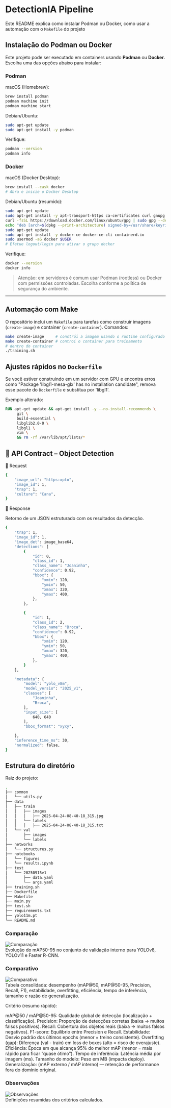 # DetectionIA Pipeline

Este README explica como instalar Podman ou Docker, como usar a automação com o `Makefile` do projeto 

## Instalação do Podman ou Docker

Este projeto pode ser executado em containers usando **Podman** ou **Docker**.  
Escolha uma das opções abaixo para instalar:

### Podman

macOS (Homebrew):

```bash
brew install podman
podman machine init
podman machine start
```

Debian/Ubuntu:

```bash
sudo apt-get update
sudo apt-get install -y podman
```

Verifique:

```bash
podman --version
podman info
```

### Docker

macOS (Docker Desktop):

```bash
brew install --cask docker
# Abra e inicie o Docker Desktop
```

Debian/Ubuntu (resumido):

```bash
sudo apt-get update
sudo apt-get install -y apt-transport-https ca-certificates curl gnupg lsb-release
curl -fsSL https://download.docker.com/linux/ubuntu/gpg | sudo gpg --dearmour -o /usr/share/keyrings/docker-archive-keyring.gpg
echo "deb [arch=$(dpkg --print-architecture) signed-by=/usr/share/keyrings/docker-archive-keyring.gpg] https://download.docker.com/linux/ubuntu $(lsb_release -cs) stable" | sudo tee /etc/apt/sources.list.d/docker.list > /dev/null
sudo apt-get update
sudo apt-get install -y docker-ce docker-ce-cli containerd.io
sudo usermod -aG docker $USER
# Efetue logout/login para ativar o grupo docker
```

Verifique:

```bash
docker --version
docker info
```

> Atenção: em servidores é comum usar Podman (rootless) ou Docker com permissões controladas. Escolha conforme a política de segurança do ambiente.

---

## Automação com Make

O repositório inclui um `Makefile` para tarefas como construir imagens (`create-image`) e container (`create-container`). Comandos:

```bash
make create-image     # constrói a imagem usando o runtime configurado (docker/podman)
make create-container # controi o container para treinamento 
# dentro do container
./training.sh
```

## Ajustes rápidos no `Dockerfile`

Se você estiver construindo em um servidor com GPU e encontra erros como "Package 'libgl1-mesa-glx' has no installation candidate", remova esse pacote do `Dockerfile` e substitua por 'libgl1'.

Exemplo alterado:

```dockerfile
RUN apt-get update && apt-get install -y --no-install-recommends \
	 git \
	 build-essential \
	 libglib2.0-0 \
     libgl1 \
	 vim \
	 && rm -rf /var/lib/apt/lists/*
```
## 📄 API Contract – Object Detection

🔹 Request 

```bash
{
    "image_url": "https:xpto",
    "image_id": 1,
    "trap": 1,
    "culture": "Cana",
}
```

🔹 Response

Retorno de um JSON estruturado com os resultados da detecção.

```bash
{
    "trap": 1,
    "image_id": 1,
    "ìmage_det": image_base64,
    "detections": [
        {
            "id": 0,
            "class_id": 1,
            "class_name": "Joaninha",
            "confidence": 0.92,
            "bbox": {
                "xmin": 120,
                "ymin": 50,
                "xmax": 320,
                "ymax": 400,
            },
        },

        {
            "id": 1,
            "class_id": 2,
            "class_name": "Broca",
            "confidence": 0.92,
            "bbox": {
                "xmin": 120,
                "ymin": 50,
                "xmax": 320,
                "ymax": 400,
            },
        }
    ],

    "metadata": {
        "model": "yolo_v8m",
        "model_versio": "2025_v1",
        "classes": [
            "Joaninha",
            "Broca",
        ],
        "input_size": [
            640, 640
        ],
        "bbox_format": "xyxy",

    },
    "inference_time_ms": 30,
    "normalized": false, 
}
```

## Estrutura do diretório

Raiz do projeto:
```bash
.
├── common
│   └── utils.py
├── data
│   ├── train
│   │   ├── images
│   │   │   ├── 2025-04-24-08-40-18_315.jpg
│   │   └── labels
│   │   │   ├── 2025-04-24-08-40-18_315.txt
│   └── val
│       ├── images
│       └── labels
├── networks
│   └── structures.py
├── notebooks
│   └── figures
│   └── results.ipynb
├── test
│   └── 20250915v1
│       ├── data.yaml
│       └── args.yaml
├── training.sh
├── Dockerfile
├── Makefile
├── main.py
├── test.sh
├── requirements.txt
├── yolo11m.pt
└── README.md
```
### Comparação
![Comparação](src/notebooks/figures/comparacao_map.png)  
Evolução do mAP50-95 no conjunto de validação interno para YOLOv8, YOLOv11 e Faster R-CNN.

### Comparativo
![Comparativo](src/notebooks/figures/comparativo_metricas.png)  
Tabela consolidada: desempenho (mAP@50, mAP@50-95, Precision, Recall, F1), estabilidade, overfitting, eficiência, tempo de inferência, tamanho e razão de generalização.

Critério (resumo rápido):

mAP@50 / mAP@50-95: Qualidade global de detecção (localização + classificação).
Precision: Proporção de detecções corretas (baixa → muitos falsos positivos).
Recall: Cobertura dos objetos reais (baixa → muitos falsos negativos).
F1-score: Equilíbrio entre Precision e Recall.
Estabilidade: Desvio padrão dos últimos epochs (menor = treino consistente).
Overfitting (gap): Diferença (val - train) em loss de boxes (alto = risco de overajuste).
Eficiência: Época em que alcança 95% do melhor mAP (menor = mais rápido para ficar “quase ótimo”).
Tempo de inferência: Latência média por imagem (ms).
Tamanho do modelo: Peso em MB (impacta deploy).
Generalização: (mAP externo / mAP interno) — retenção de performance fora do domínio original.

### Observações
![Observações](src/notebooks/figures/observacoes_modelos.png)  
Definições resumidas dos critérios calculados.